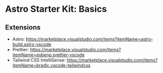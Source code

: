 # Astro Starter Kit: Basics

## Extensions

- Astro: https://marketplace.visualstudio.com/items?itemName=astro-build.astro-vscode
- Prettier: https://marketplace.visualstudio.com/items?itemName=esbenp.prettier-vscode
- Tailwind CSS IntelliSense: https://marketplace.visualstudio.com/items?itemName=bradlc.vscode-tailwindcss

